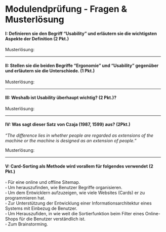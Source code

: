 # Modulendprüfung - Fragen & Musterlösung


#### I: Definieren sie den Begriff “Usability” und erläutern sie die wichtigsten Aspekte der Definition (2 Pkt.)

Musterlösung:

---


#### II: Stellen sie die beiden Begriffe “Ergonomie” und “Usability” gegenüber und erläutern sie die Unterschiede. (1 Pkt.)


Musterlösung:

---

#### III: Weshalb ist Usability überhaupt wichtig? (2 Pkt.)?

Musterlösung:

---

#### IV: Was sagt dieser Satz von Czaja (1987, 1599) aus? (2Pkt.)

*“The difference lies in whether people are regarded as extensions of the machine or themachine is designed as an extension of people.”*

Musterlösung:

---

#### V: Card-Sorting als Methode wird vorallem für folgendes verwendet (2 Pkt.)

$\square$ Für eine online und offline Sitemap. <br>$\square$ Um herauszufinden, wie Benutzer Begriffe organisieren. <br>$\square$ Um dem Entwicklern aufzuzeigen, wie viele Websites (Cards) er zu programmierenhat. <br>$\square$ Zur Unterstützung der Entwicklung einer Informationsarchitektur eines Systems mitEinbezug de Benutzer. <br>$\square$ Um Herauszufiden, in wie weit die Sortierfunktion beim Filter eines Online-Shopsfür die Benutzer verständlich ist. <br>$\square$ Zum Brainstorming.